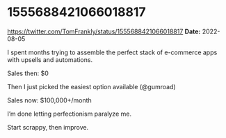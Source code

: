 # 1555688421066018817
https://twitter.com/TomFrankly/status/1555688421066018817
**Date:** 2022-08-05

I spent months trying to assemble the perfect stack of e-commerce apps with upsells and automations. 

Sales then: $0

Then I just picked the easiest option available (@gumroad)

Sales now: $100,000+/month

I’m done letting perfectionism paralyze me.

Start scrappy, then improve.
